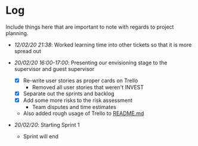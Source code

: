 # Log

Include things here that are important to note with regards to project planning.

- *12/02/20 21:38*: Worked learning time into other tickets so that it is more spread out

- *20/02/20 16:00-17:00*: Presenting our envisioning stage to the supervisor and guest supervisor
  - [x] Re-write user stories as proper cards on Trello
    - Removed all user stories that weren't INVEST
  - [x] Separate out the sprints and backlog
  - [x] Add some more risks to the risk assessment
    - Team disputes and time estimates
  - Also added rough usage of Trello to [README.md](README.md) 

- *20/02/20*: Starting Sprint 1
  - Sprint will end
